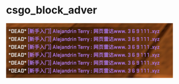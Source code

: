 # csgo_block_adver

<img src="https://raw.githubusercontent.com/Ciallo-Ani/Ciallo-Ani.github.io/master/myimg/5e.png" />

